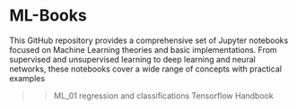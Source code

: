 # ML-Books
This GitHub repository provides a comprehensive set of Jupyter notebooks focused on Machine Learning theories and basic implementations. From supervised and unsupervised learning to deep learning and neural networks, these notebooks cover a wide range of concepts with practical examples
>> ML_01 regression and classifications
>> Tensorflow Handbook
